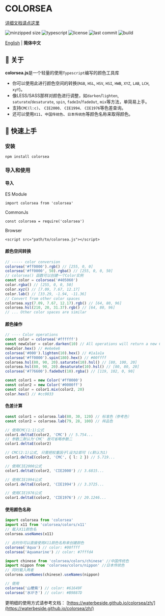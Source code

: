
# COLORSEA

[详细文档请点这里](https://waterbeside.github.io/colorsea/zh/)

![minzipped size](https://img.shields.io/bundlephobia/minzip/colorsea)
![typescript](https://img.shields.io/github/languages/top/waterbeside/colorsea)
![license](https://img.shields.io/npm/l/colorsea)
![last commit](https://img.shields.io/github/last-commit/waterbeside/colorsea)
![build](https://img.shields.io/github/actions/workflow/status/waterbeside/colorsea/build.yml)

[English](./README.md) | **简体中文**

## 🧐 关于

**colorsea.js**是一个轻量的使用`Typescript`编写的颜色工具库

- 你可以使用此进行颜色空间的转换(`RGB`, `HSL`, `HSV`, `HSI`, `HWB`, `XYZ`, `LAB`, `LCH`, `xyY`)。
- 像LESS/SASS那样对颜色进行调整，如`darken`/`lighten`, `saturate`/`desaturate`, `spin`, `fadeIn`/`fadeOut`, `mix`等方法，单简易上手。
- 支持`CMC(l:c)`、 `CIE2000、` `CIE1994、` `CIE1976`等色差查询。
- 还可以使用`X11`、`中国传统色`、`日本传统色`等颜色名称来取得颜色。

## 🏁 快速上手

### 安装

```bash
npm install colorsea 
```

### 导入和使用

#### 导入

ES Module

```typescript:no-line-numbers
import colorsea from 'colorsea'
```

CommonJs

```javascript:no-line-numbers
const colorsea = require('colorsea')
```

Browser

```html:no-line-numbers
<script src="path/to/colorsea.js"></script>
```

#### 颜色空间转换

```typescript
// ----- color conversion
colorsea('#ff0000').rgb() // [255, 0, 0]
colorsea('#ff0000', 50).rgba() // [255, 0, 0, 50]
// colorsea() 函数可以创建一个Color实例
const color = colorsea('#405060')
color.rgba() // [255, 0, 0, 50]
color.xyz() // [7.09, 7.67, 12.17]
color.lab() // [33.29, -1.94, -11.36] 
// Convert from other color spaces
colorsea.xyz(7.09, 7.67, 12.17).rgb() // [64, 80, 96]
colorsea.hsl(210, 20, 31.37).rgb() // [64, 80, 96]
// ... Other color spaces are similar
```

#### 颜色操作

```typescript
// ---- Color operations
const color = colorsea('#ffffff')
const newColor = color.darken(10) // All operations will return a new Color instance object
newColor.hex() // #e6e6e6
colorsea('#000').lighten(10).hex() // #1a1a1a
colorsea('#ff0000').spin(180).hex() // #00ffff
colorsea.hsl(80, 90, 20).saturate(10).hsl() // [80, 100, 20]
colorsea.hsl(80, 90, 20).desaturate(10).hsl() // [80, 80, 20]
colorsea('#776600').fadeOut(10).rgba() // [119, 102, 0, 90]

const color1 = new Color('#ff0000')
const color2 = new Color('#0000ff')
const color = color1.mix(color2, 20)
color.hex() // #cc0033
```

#### 色差计算

```typescript
const color1 = colorsea.lab(80, 30, 120) // 标准色（参考色）
const color2 = colorsea.lab(79, 28, 100) // 样品色

// 使用CMC(1:1)公式
color1.deltaE(color2, 'CMC') // 5.754...
// 参数二默认为'CMC' 故可省略参数二
color1.deltaE(color2)

// CMC(2:1)公式, 只需把权重因子l设为2即可 (c默认为1)
color1.deltaE(color2, 'CMC', { l: 2 }) // 5.719...

// 使用CIE2000公式
color1.deltaE(color2, 'CIE2000') // 3.6815...

// 使用CIE1994公式
color1.deltaE(color2, 'CIE1994') // 3.3725...

// 使用CIE1976公式
color1.deltaE(color2, 'CIE1976') // 20.1246...

```

#### 使用颜色名称

```typescript
import colorsea from 'colorsea'
import x11 from 'colorsea/colors/x11'
// 载入X11颜色名
colorsea.useNames(x11)

// 此时你可以直接使用X11颜色名称来创建颜色
colorsea('Aqua') // color: #00ffff
colorsea('Aquamarine') // color: #7fffd4
```

```typescript
import chinese from 'colorsea/colors/chinese' //中国传统色
import nippon from 'colorsea/colors/nippon' //日本传统色
// 同时载入两者
colorsea.useNames(chinese).useNames(nippon)

// 使用
colorsea('山梗紫') // color: #61649F
colorsea('水がき') // color: #B9887D
```

更明细的使用方式请参考文档： [https://waterbeside.github.io/colorsea/zh/](https://waterbeside.github.io/colorsea/zh/)
